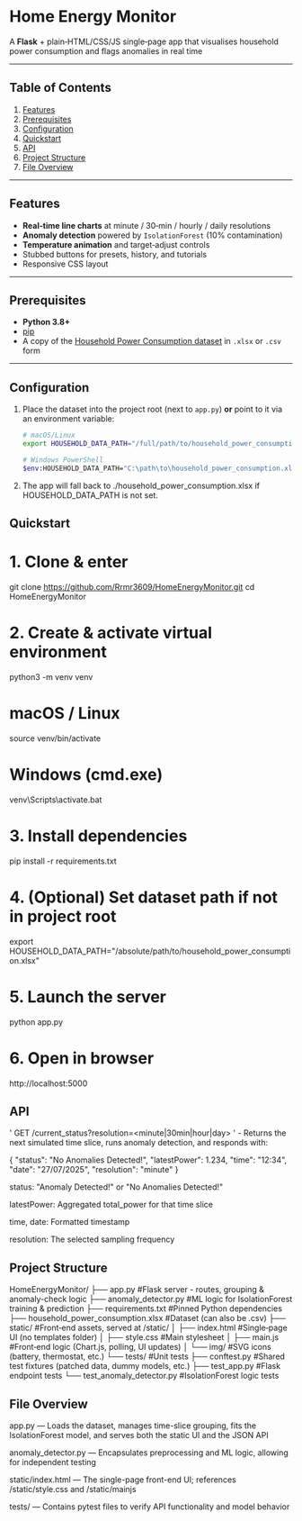 # Home Energy Monitor

A **Flask** + plain‑HTML/CSS/JS single‑page app that visualises household power consumption and flags anomalies in real time

---

## Table of Contents

1. [Features](#features)  
2. [Prerequisites](#prerequisites)  
3. [Configuration](#configuration)  
4. [Quickstart](#quickstart)  
5. [API](#api)  
6. [Project Structure](#project-structure)  
7. [File Overview](#file-overview)  

---

## Features

- **Real‑time line charts** at minute / 30‑min / hourly / daily resolutions  
- **Anomaly detection** powered by `IsolationForest` (10% contamination)  
- **Temperature animation** and target‑adjust controls  
- Stubbed buttons for presets, history, and tutorials  
- Responsive CSS layout  

---

## Prerequisites

- **Python 3.8+**  
- [pip](https://pip.pypa.io/)  
- A copy of the [Household Power Consumption dataset](https://archive.ics.uci.edu/ml/datasets/individual+household+electric+power+consumption) in `.xlsx` or `.csv` form  

---

## Configuration

1. Place the dataset into the project root (next to `app.py`) **or** point to it via an environment variable:

   ```bash
   # macOS/Linux
   export HOUSEHOLD_DATA_PATH="/full/path/to/household_power_consumption.xlsx"

   # Windows PowerShell
   $env:HOUSEHOLD_DATA_PATH="C:\path\to\household_power_consumption.xlsx"


2. The app will fall back to ./household_power_consumption.xlsx if HOUSEHOLD_DATA_PATH is not set.


## Quickstart

# 1. Clone & enter
git clone https://github.com/Rrmr3609/HomeEnergyMonitor.git
cd HomeEnergyMonitor

# 2. Create & activate virtual environment
python3 -m venv venv

# macOS / Linux
source venv/bin/activate

# Windows (cmd.exe)
venv\Scripts\activate.bat

# 3. Install dependencies
pip install -r requirements.txt

# 4. (Optional) Set dataset path if not in project root
export HOUSEHOLD_DATA_PATH="/absolute/path/to/household_power_consumption.xlsx"

# 5. Launch the server
python app.py

# 6. Open in browser
http://localhost:5000


## API

' GET /current_status?resolution=<minute|30min|hour|day> ' - Returns the next simulated time slice, runs anomaly detection, and responds with:

{
  "status": "No Anomalies Detected!",
  "latestPower": 1.234,
  "time": "12:34",
  "date": "27/07/2025",
  "resolution": "minute"
}


status: "Anomaly Detected!" or "No Anomalies Detected!"

latestPower: Aggregated total_power for that time slice

time, date: Formatted timestamp

resolution: The selected sampling frequency


## Project Structure

HomeEnergyMonitor/
├── app.py                         #Flask server - routes, grouping & anomaly-check logic
├── anomaly_detector.py           #ML logic for IsolationForest training & prediction
├── requirements.txt              #Pinned Python dependencies
├── household_power_consumption.xlsx  #Dataset (can also be .csv)
├── static/                       #Front‑end assets, served at /static/
│   ├── index.html                #Single‑page UI (no templates folder)
│   ├── style.css                 #Main stylesheet
│   ├── main.js                   #Front‑end logic (Chart.js, polling, UI updates)
│   └── img/                      #SVG icons (battery, thermostat, etc.)
└── tests/                        #Unit tests
    ├── conftest.py              #Shared test fixtures (patched data, dummy models, etc.)
    ├── test_app.py              #Flask endpoint tests
    └── test_anomaly_detector.py  #IsolationForest logic tests




## File Overview

app.py — Loads the dataset, manages time-slice grouping, fits the IsolationForest model, and serves both the static UI and the JSON API

anomaly_detector.py — Encapsulates preprocessing and ML logic, allowing for independent testing

static/index.html — The single-page front-end UI; references /static/style.css and /static/mainjs

tests/ — Contains pytest files to verify API functionality and model behavior